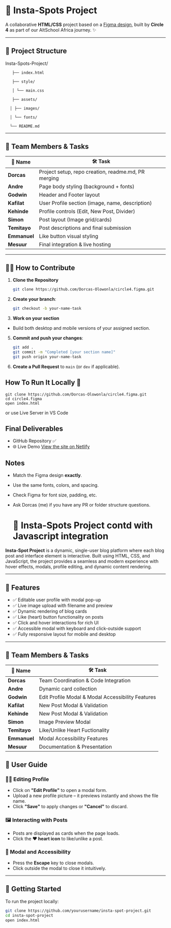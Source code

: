 # 🚀 Insta-Spots Project


A collaborative **HTML/CSS** project based on a [Figma design](https://www.figma.com/design/p0yX6Iui9Og3KdRz0D3L5G/Insta-spots?node-id=0-1&p=8efjuKeuVE1mVb8h-0), built by **Circle 4** as part of our AltSchool Africa journey. ✨

---

## 📁 Project Structure

Insta-Spots-Project/

       ├── index.html
       
       ├── style/
       
       │ └── main.css
       
       ├── assets/
       
      │ ├── images/
     
      │ └── fonts/
      
      └── README.md

---

## 👥 Team Members & Tasks

| 👤 Name    | 🛠️ Task |
|-----------|--------|
| **Dorcas**   | Project setup, repo creation, readme.md, PR merging |
| **Andre**    | Page body styling (background + fonts) |
| **Godwin**   | Header and Footer layout |
| **Kafilat**  | User Profile section (image, name, description) |
| **Kehinde**  | Profile controls (Edit, New Post, Divider) |
| **Simon**    | Post layout (Image grid/cards) |
| **Temitayo** | Post descriptions and final submission |
| **Emmanuel**  | Like button visual styling |
| **Mesuur**   | Final integration & live hosting |

---

## 🧑‍💻 How to Contribute

1. **Clone the Repository**  
   ```bash
   git clone https://github.com/Dorcas-Olowonla/circle4.figma.git

2. **Create your branch**:
    ```bash
   git checkout -b your-name-task


3. **Work on your section**
   
  - Build both desktop and mobile versions of your assigned section.
   
5. **Commit and push your changes**:
    ```bash
    git add .
    git commit -m "Completed [your section name]"
    git push origin your-name-task


6. **Create a Pull Request** to `main` (or `dev` if applicable).



## **How To Run It Locally** 🔧 
    
    git clone https://github.com/Dorcas-Olowonla/circle4.figma.git
    cd circle4.figma
    open index.html
or use Live Server in VS Code

 ## Final Deliverables

- GitHub Repository ✅
- 🌐 Live Demo  [View the site on Netlify](https://circle4figmaproject.netlify.app)

## Notes

- Match the Figma design **exactly**.
- Use the same fonts, colors, and spacing.
- Check Figma for font size, padding, etc.
- Ask Dorcas (me) if you have any PR or folder structure questions.

  # 🚀 Insta-Spots Project contd with Javascript integration
 

**Insta-Spot Project** is a dynamic, single-user blog platform where each blog post and interface element is interactive. Built using HTML, CSS, and JavaScript, the project provides a seamless and modern experience with hover effects, modals, profile editing, and dynamic content rendering.

---

## 🚀 Features

- ✅ Editable user profile with modal pop-up
- ✅ Live image upload with filename and preview
- ✅ Dynamic rendering of blog cards
- ✅ Like (heart) button functionality on posts
- ✅ Click and hover interactions for rich UI
- ✅ Accessible modal with keyboard and click-outside support
- ✅ Fully responsive layout for mobile and desktop

---

## 👥 Team Members & Tasks

| 👤 Name    | 🛠️ Task |
|-----------|--------|
| **Dorcas**   | Team Coordination & Code Integration |
| **Andre**    | Dynamic card collection|
| **Godwin**   | Edit Profile Modal & Modal Accessibility Features |
| **Kafilat**  | New Post Modal & Validation |
| **Kehinde**  | New Post Modal & Validation  |
| **Simon**    | Image Preview Modal |
| **Temitayo** | Like/Unlike Heart Fuctionality |
| **Emmanuel** | Modal Accessibility Features  |
| **Mesuur**   | Documentation & Presentation |


## 📘 User Guide

### 🧑‍💼 Editing Profile

- Click on **"Edit Profile"** to open a modal form.
- Upload a new profile picture – it previews instantly and shows the file name.
- Click **"Save"** to apply changes or **"Cancel"** to discard.

### 🖼️ Interacting with Posts

- Posts are displayed as cards when the page loads.
- Click the **❤️ heart icon** to like/unlike a post.

### 🔐 Modal and Accessibility

- Press the **Escape** key to close modals.
- Click outside the modal to close it intuitively.

---

## 📂 Getting Started

To run the project locally:

```bash
git clone https://github.com/yourusername/insta-spot-project.git
cd insta-spot-project
open index.html


